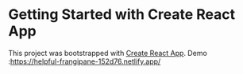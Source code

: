 # Getting Started with Create React App

This project was bootstrapped with [Create React App](https://github.com/facebook/create-react-app).
Demo :https://helpful-frangipane-152d76.netlify.app/


